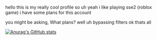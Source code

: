 hello this is my really cool profile 
so uh yeah i like playing sse2 (roblox game) 
i have some plans for this account 
 
 
 
 you might be asking, What plans?
 well uh bypassing filters
 ok thats all 

[![Anurag's GitHub stats](https://github-readme-stats.vercel.app/api?username=FalloutScripts)](https://github.com/anuraghazra/github-readme-stats)


<!--
**FalloutScript/FalloutScript** is a ✨ _special_ ✨ repository because its `README.md` (this file) appears on your GitHub profile.

Here are some ideas to get you started:

- 🔭 I’m currently working on ...
- 🌱 I’m currently learning ...
- 👯 I’m looking to collaborate on ...
- 🤔 I’m looking for help with ...
- 💬 Ask me about ...
- 📫 How to reach me: ...
- 😄 Pronouns: ...
- ⚡ Fun fact: ...
-->
